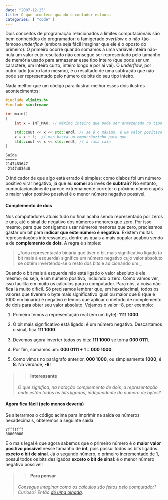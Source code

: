 ```yaml
---
date: "2007-12-25"
title: O que acontece quando o contador estoura
categories: [ "code" ]
---
```

Dois conceitos de programação relacionados a limites computacionais são bem conhecidos do programador: o famigerado _overflow_ e o não-tão-famoso _underflow_ (embora seja fácil imaginar que ele é o oposto do primeiro). O primeiro ocorre quando somamos a uma variável inteira não-nula um valor cujo resultado não consegue ser representado pelo tamanho de memória usado para armazenar esse tipo inteiro (que pode ser um caractere, um inteiro curto, inteiro longo e por aí vai). O _underflow_, por outro lado (outro lado mesmo), é o resultado de uma subtração que não pode ser representado pelo número de bits do seu tipo inteiro.

Nada melhor que um código para ilustrar melhor esses dois ilustres acontecimentos:

```cpp
#include <limits.h>
#include <iostream>

int main()
{
	int x = INT_MAX; // máximo inteiro que pode ser armazenado no tipo int

	std::cout << x << std::endl; // se é o máximo, é um valor positivo
	x = x + 1;  // mas basta um empurrãozinho para que
	std::cout << x << std::endl; // a casa caia
} 

```

    
    Saída
    =====
    2147483647
    -2147483648

O indicador de que algo está errado é simples: como diabos foi um número positivo virar negativo, já que eu **somei** ao invés de **subtrair**? No entanto, computacionalmente parece extremamente correto: o próximo número após o maior valor positivo possível é o menor número negativo possível.

#### Complemento de dois

Nos computadores atuais tudo no final acaba sendo representado por zeros e uns, até o sinal de negativo dos números menores que zero. Por isso mesmo, para que consigamos usar números menores que zero, precisamos gastar um bit para **indicar que este número é negativo**. Existem muitas representações interessantes, dentre as quais a mais popular acabou sendo a de **complemento de dois**. A regra é simples:

<blockquote>_Toda representação binária que tiver o bit mais significativo ligado (o bit mais à esquerda) significa um número negativo cujo valor absoluto se obtém invertendo-se o resto dos bits e adicionando um._</blockquote>

Quando o bit mais à esquerda não está ligado o valor absoluto é ele mesmo; ou seja, é um número positivo, incluindo o zero. Como vamos ver, isso facilita em muito os cálculos para o computador. Para nós, a coisa não fica lá muito difícil. Só precisamos lembrar que, em hexadecimal, todos os valores que tiverem o byte mais significativo igual ou maior que 8 (que é 1000 em binário) é negativo e temos que aplicar o método de complemento de dois para obter seu valor absoluto. Vejamos o valor -8, por exemplo:

    
  1. Primeiro temos a representação real (em um byte): **1111 1000**.

    
  2. O bit mais significativo está ligado: é um número negativo. Descartamos o sinal, fica **111 1000**.

    
  3. Devemos agora inverter todos os bits: **111 1000** se torna **000 0111**.

    
  4. Por fim, somamos um: **000 0111 + 1 = 000 1000**.

    
  5. Como vimos no parágrafo anterior, **000 1000**, ou simplesmente **1000**, é **8**. Na verdade, **-8**!

<blockquote>

> 
> #### Interessante
> 
_O que significa, na notação complemento de dois, a representação onde estão todos os bits ligados, independente do número de bytes?_</blockquote>

#### Agora fica fácil (pelo menos deveria)

Se alterarmos o código acima para imprimir na saída os números hexadecimais, obteremos a seguinte saída:

    
    7fffffff
    80000000

E o mais legal é que agora sabemos que o primeiro número é o **maior valor positivo possível** nesse tamanho de **int**, pois possui todos os bits ligados **exceto o bit de sinal**. Já o segundo número, o primeiro incrementado de 1, possui todos os bits desligados **exceto o bit de sinal**: é o menor número negativo possível!

<blockquote>

> 
> #### Para pensar
> 
_Consegue imaginar como os cálculos são feitos pelo computador? Curioso? Então [dê uma olhada](http://en.wikipedia.org/wiki/Twos_complement)_.</blockquote>
